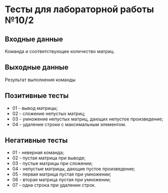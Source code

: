 # Тесты для лабораторной работы №10/2

## Входные данные

Команда и соответствующее количество матриц.

## Выходные данные

Результат выполнения команды

## Позитивные тесты

* 01 - вывод матрицы;
* 02 - сложение непустых матриц;
* 03 - умножение непустых матриц, дающих непустое произведение;
* 04 - удаление строки с максимальным элементом.

## Негативные тесты

* 01 - неверная команда;
* 02 - пустая матрица при выводе;
* 03 - пустые матрицы при сложении;
* 04 - непустые матрицы, дающие пустое произведение;
* 05 - первая матрица пустая при умножении;
* 06 - вторая матрица пустая при умножении;
* 07 - одна строка при удалении строк.
